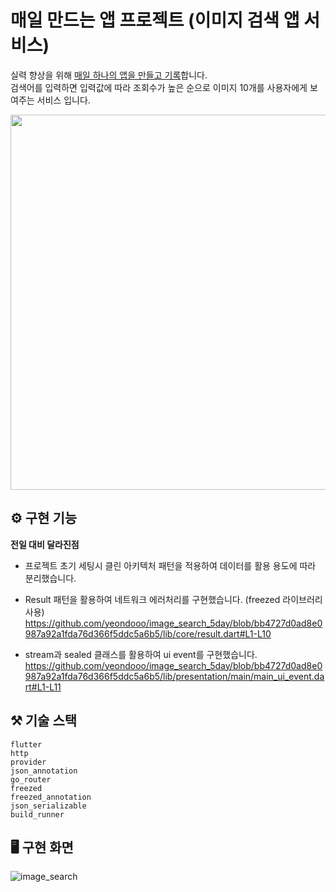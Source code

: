 # 매일 만드는 앱 프로젝트 (이미지 검색 앱 서비스)
실력 향상을 위해 [매일 하나의 앱을 만들고 기록](https://youtube.com/playlist?list=PLqalTSLVTm5tldlM57kHnRvG7feOenQMN)합니다.<br>
검색어를 입력하면 입력값에 따라 조회수가 높은 순으로 이미지 10개를 사용자에게 보여주는 서비스 입니다.

<img src="https://github.com/yeondooo/image_search_5day/assets/97602748/16e47bc2-a000-4433-8abd-abc2fed7189a" width="600">

## ⚙️ 구현 기능

**전일 대비 달라진점**

- 프로젝트 초기 세팅시 클린 아키텍처 패턴을 적용하여 데이터를 활용 용도에 따라 분리했습니다.
- Result 패턴을 활용하여 네트워크 에러처리를 구현했습니다. (freezed 라이브러리 사용)
  https://github.com/yeondooo/image_search_5day/blob/bb4727d0ad8e0987a92a1fda76d366f5ddc5a6b5/lib/core/result.dart#L1-L10

- stream과 sealed 클래스를 활용하여 ui event를 구현했습니다.
  https://github.com/yeondooo/image_search_5day/blob/bb4727d0ad8e0987a92a1fda76d366f5ddc5a6b5/lib/presentation/main/main_ui_event.dart#L1-L11


## ⚒️ 기술 스택
```
flutter
http
provider
json_annotation
go_router
freezed
freezed_annotation
json_serializable
build_runner
```
 

## 🖥️ 구현 화면
![image_search](https://github.com/yeondooo/image_search_5day/assets/97602748/5428bb02-c233-4ce6-a573-7168397e7552)


